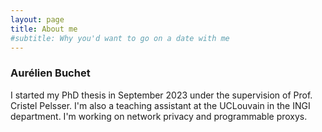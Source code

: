 ```yaml
---
layout: page
title: About me
#subtitle: Why you'd want to go on a date with me
---
```


### Aurélien Buchet

I started my PhD thesis in September 2023 under the supervision of Prof. Cristel Pelsser. I'm also a teaching assistant at the UCLouvain in the INGI department. I'm working on network privacy and programmable proxys.
